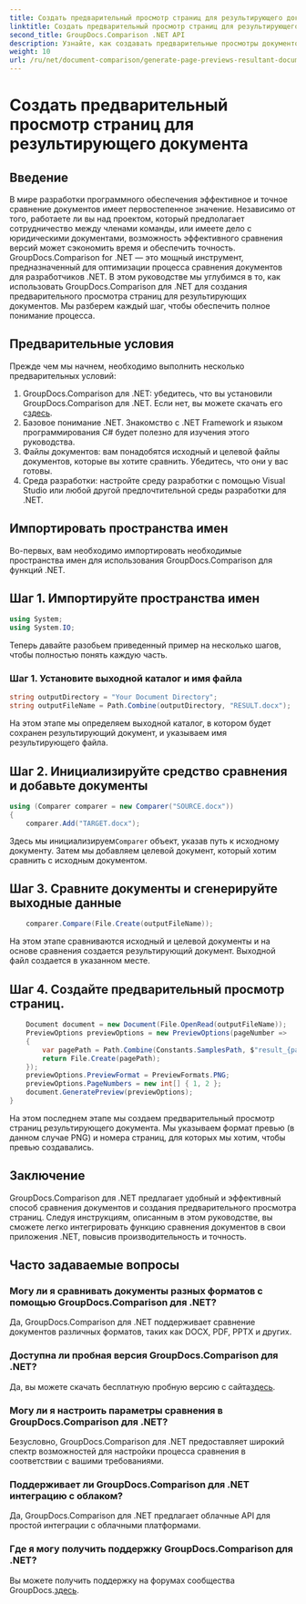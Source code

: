 ```yaml
---
title: Создать предварительный просмотр страниц для результирующего документа
linktitle: Создать предварительный просмотр страниц для результирующего документа
second_title: GroupDocs.Comparison .NET API
description: Узнайте, как создавать предварительные просмотры документов с помощью GroupDocs.Comparison для .NET. Сравнивайте документы эффективно и точно.
weight: 10
url: /ru/net/document-comparison/generate-page-previews-resultant-document/
---
```


# Создать предварительный просмотр страниц для результирующего документа

## Введение
В мире разработки программного обеспечения эффективное и точное сравнение документов имеет первостепенное значение. Независимо от того, работаете ли вы над проектом, который предполагает сотрудничество между членами команды, или имеете дело с юридическими документами, возможность эффективного сравнения версий может сэкономить время и обеспечить точность. GroupDocs.Comparison for .NET — это мощный инструмент, предназначенный для оптимизации процесса сравнения документов для разработчиков .NET. В этом руководстве мы углубимся в то, как использовать GroupDocs.Comparison для .NET для создания предварительного просмотра страниц для результирующих документов. Мы разберем каждый шаг, чтобы обеспечить полное понимание процесса.
## Предварительные условия
Прежде чем мы начнем, необходимо выполнить несколько предварительных условий:
1.  GroupDocs.Comparison для .NET: убедитесь, что вы установили GroupDocs.Comparison для .NET. Если нет, вы можете скачать его с[здесь](https://releases.groupdocs.com/comparison/net/).
2. Базовое понимание .NET. Знакомство с .NET Framework и языком программирования C# будет полезно для изучения этого руководства.
3. Файлы документов: вам понадобятся исходный и целевой файлы документов, которые вы хотите сравнить. Убедитесь, что они у вас готовы.
4. Среда разработки: настройте среду разработки с помощью Visual Studio или любой другой предпочтительной среды разработки для .NET.

## Импортировать пространства имен
Во-первых, вам необходимо импортировать необходимые пространства имен для использования GroupDocs.Comparison для функций .NET.
## Шаг 1. Импортируйте пространства имен
```csharp
using System;
using System.IO;
```
Теперь давайте разобьем приведенный пример на несколько шагов, чтобы полностью понять каждую часть.
### Шаг 1. Установите выходной каталог и имя файла
```csharp
string outputDirectory = "Your Document Directory";
string outputFileName = Path.Combine(outputDirectory, "RESULT.docx");
```
На этом этапе мы определяем выходной каталог, в котором будет сохранен результирующий документ, и указываем имя результирующего файла.
## Шаг 2. Инициализируйте средство сравнения и добавьте документы
```csharp
using (Comparer comparer = new Comparer("SOURCE.docx"))
{
    comparer.Add("TARGET.docx");
```
 Здесь мы инициализируем`Comparer` объект, указав путь к исходному документу. Затем мы добавляем целевой документ, который хотим сравнить с исходным документом.
## Шаг 3. Сравните документы и сгенерируйте выходные данные
```csharp
    comparer.Compare(File.Create(outputFileName));
```
На этом этапе сравниваются исходный и целевой документы и на основе сравнения создается результирующий документ. Выходной файл создается в указанном месте.
## Шаг 4. Создайте предварительный просмотр страниц.
```csharp
    Document document = new Document(File.OpenRead(outputFileName));
    PreviewOptions previewOptions = new PreviewOptions(pageNumber =>
    {
        var pagePath = Path.Combine(Constants.SamplesPath, $"result_{pageNumber}.png");
        return File.Create(pagePath);
    });
    previewOptions.PreviewFormat = PreviewFormats.PNG;
    previewOptions.PageNumbers = new int[] { 1, 2 };
    document.GeneratePreview(previewOptions);
}
```
На этом последнем этапе мы создаем предварительный просмотр страниц результирующего документа. Мы указываем формат превью (в данном случае PNG) и номера страниц, для которых мы хотим, чтобы превью создавались.

## Заключение
GroupDocs.Comparison для .NET предлагает удобный и эффективный способ сравнения документов и создания предварительного просмотра страниц. Следуя инструкциям, описанным в этом руководстве, вы сможете легко интегрировать функцию сравнения документов в свои приложения .NET, повысив производительность и точность.
## Часто задаваемые вопросы
### Могу ли я сравнивать документы разных форматов с помощью GroupDocs.Comparison для .NET?
Да, GroupDocs.Comparison для .NET поддерживает сравнение документов различных форматов, таких как DOCX, PDF, PPTX и других.
### Доступна ли пробная версия GroupDocs.Comparison для .NET?
 Да, вы можете скачать бесплатную пробную версию с сайта[здесь](https://releases.groupdocs.com/).
### Могу ли я настроить параметры сравнения в GroupDocs.Comparison для .NET?
Безусловно, GroupDocs.Comparison для .NET предоставляет широкий спектр возможностей для настройки процесса сравнения в соответствии с вашими требованиями.
### Поддерживает ли GroupDocs.Comparison для .NET интеграцию с облаком?
Да, GroupDocs.Comparison для .NET предлагает облачные API для простой интеграции с облачными платформами.
### Где я могу получить поддержку GroupDocs.Comparison для .NET?
 Вы можете получить поддержку на форумах сообщества GroupDocs.[здесь](https://forum.groupdocs.com/c/comparison/12).